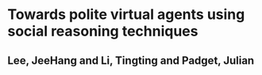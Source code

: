 # Towards polite virtual agents using social reasoning techniques
## Lee, JeeHang and Li, Tingting and Padget, Julian

